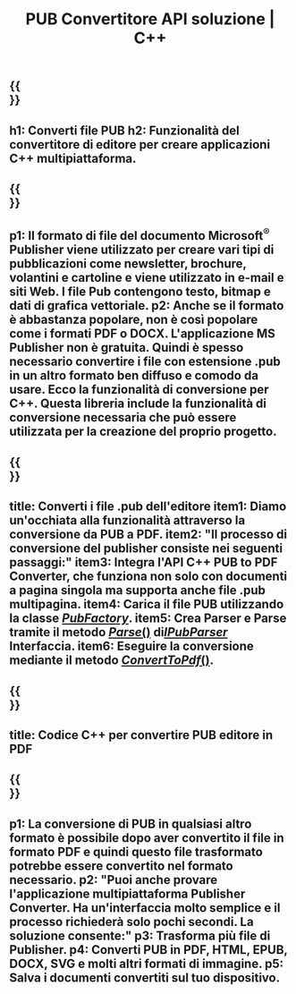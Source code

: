 ﻿---
translation: true
template: /_templates/conversion.md
title: PUB Convertitore API soluzione | C++
url: /cpp/conversion/
description: Converti i file di Microsoft Publisher a livello di codice tramite la libreria C++. Semplice soluzione API per creare il tuo progetto C++ convertitore PUB.
metakeywords: convertitore pub cpp, convertire file pub cpp
family: pub
platformtag: cpp
feature: conversion
---

{{<section banner>}}
---
h1: Converti file PUB
h2: Funzionalità del convertitore di editore per creare applicazioni C++ multipiattaforma.
---

{{<section overview>}}
---
p1: Il formato di file del documento Microsoft<sup>®</sup> Publisher viene utilizzato per creare vari tipi di pubblicazioni come newsletter, brochure, volantini e cartoline e viene utilizzato in e-mail e siti Web. I file Pub contengono testo, bitmap e dati di grafica vettoriale.
p2: Anche se il formato è abbastanza popolare, non è così popolare come i formati PDF o DOCX. L'applicazione MS Publisher non è gratuita. Quindi è spesso necessario convertire i file con estensione .pub in un altro formato ben diffuso e comodo da usare. Ecco la funzionalità di conversione per C++. Questa libreria include la funzionalità di conversione necessaria che può essere utilizzata per la creazione del proprio progetto.
---

{{<section feature1>}}
---
title: Converti i file .pub dell'editore
item1: Diamo un'occhiata alla funzionalità attraverso la conversione da PUB a PDF.
item2: "Il processo di conversione del publisher consiste nei seguenti passaggi:"
item3: Integra l'API C++ PUB to PDF Converter, che funziona non solo con documenti a pagina singola ma supporta anche file .pub multipagina.
item4: Carica il file PUB utilizzando la classe [*PubFactory*](https://apiference.aspose.com/pub/cpp/class/aspose.pub.pub_factory).
item5: Crea Parser e Parse tramite il metodo [*Parse*()](https://apiference.aspose.com/pub/cpp/class/aspose.pub.i_pub_parser#ae9fc7043f382a5b4a7b694f0fe477915) di[*IPubParser*](https://apireference.aspose.com/pub/cpp/class/aspose.pub.i_pub_parser) Interfaccia.
item6: Eseguire la conversione mediante il metodo [*ConvertToPdf*()](https://apiference.aspose.com/pub/cpp/class/aspose.pub.i_pdf_converter).
---

{{<section codeexample>}}
---
title: Codice C++ per convertire PUB editore in PDF
---

{{<section summary>}}
---
p1: La conversione di PUB in qualsiasi altro formato è possibile dopo aver convertito il file in formato PDF e quindi questo file trasformato potrebbe essere convertito nel formato necessario.
p2: "Puoi anche provare l'applicazione multipiattaforma Publisher Converter. Ha un'interfaccia molto semplice e il processo richiederà solo pochi secondi. La soluzione consente:"
p3: Trasforma più file di Publisher.
p4: Converti PUB in PDF, HTML, EPUB, DOCX, SVG e molti altri formati di immagine.
p5: Salva i documenti convertiti sul tuo dispositivo.
---
